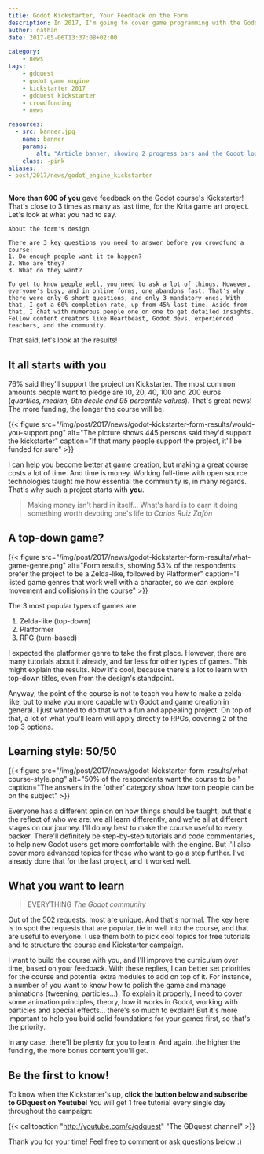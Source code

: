 ```yaml
---
title: Godot Kickstarter, Your Feedback on the Form
description: In 2017, I'm going to cover game programming with the Godot game engine. And for that, GDquest needs your opinion and your help!
author: nathan
date: 2017-05-06T13:37:08+02:00

category:
    - news
tags:
    - gdquest
    - godot game engine
    - kickstarter 2017
    - gdquest kickstarter
    - crowdfunding
    - news

resources:
  - src: banner.jpg
    name: banner
    params:
        alt: "Article banner, showing 2 progress bars and the Godot logo on a red orange background"
    class: -pink
aliases:
- post/2017/news/godot_engine_kickstarter
---
```


**More than 600 of you** gave feedback on the Godot course's Kickstarter! That's close to 3 times as many as last time, for the Krita game art project. Let's look at what you had to say.

```
About the form's design

There are 3 key questions you need to answer before you crowdfund a course:
1. Do enough people want it to happen?
2. Who are they?
3. What do they want?

To get to know people well, you need to ask a lot of things. However, everyone's busy, and in online forms, one abandons fast. That's why there were only 6 short questions, and only 3 mandatory ones. With that, I got a 60% completion rate, up from 45% last time. Aside from that, I chat with numerous people one on one to get detailed insights. Fellow content creators like Heartbeast, Godot devs, experienced teachers, and the community.
```

That said, let's look at the results!

## It all starts with you

76% said they'll support the project on Kickstarter. The most common amounts people want to pledge are 10, 20, 40, 100 and 200 euros (_quartiles, median, 9th decile and 95 percentile values_). That's great news! The more funding, the longer the course will be.

{{< figure src="/img/post/2017/news/godot-kickstarter-form-results/would-you-support.png" alt="The picture shows 445 persons said they'd support the kickstarter" caption="If that many people support the project, it'll be funded for sure" >}}

I can help you become better at game creation, but making a great course costs a lot of time. And time is money. Working full-time with open source technologies taught me how essential the community is, in many regards. That's why such a project starts with **you**. 

> Making money isn't hard in itself... What's hard is to earn it doing something worth devoting one's life to
> <cite>Carlos Ruiz Zafón</cite>
 

## A top-down game?

{{< figure src="/img/post/2017/news/godot-kickstarter-form-results/what-game-genre.png" alt="Form results, showing 53% of the respondents prefer the project to be a Zelda-like, followed by Platformer" caption="I listed game genres that work well with a character, so we can explore movement and collisions in the course" >}}

The 3 most popular types of games are:

1. Zelda-like (top-down)
2. Platformer
3. RPG (turn-based)

I expected the platformer genre to take the first place. However, there are many tutorials about it already, and far less for other types of games. This might explain the results. Now it's cool, because there's a lot to learn with top-down titles, even from the design's standpoint. 

Anyway, the point of the course is not to teach you how to make a zelda-like, but to make you more capable with Godot and game creation in general. I just wanted to do that with a fun and appealing project. On top of that, a lot of what you'll learn will apply directly to RPGs, covering 2 of the top 3 options.


## Learning style: 50/50

{{< figure src="/img/post/2017/news/godot-kickstarter-form-results/what-course-style.png" alt="50% of the respondents want the course to be " caption="The answers in the 'other' category show how torn people can be on the subject" >}}

Everyone has a different opinion on how things should be taught, but that's the reflect of who we are: we all learn differently, and we're all at different stages on our journey. I'll do my best to make the course useful to every backer. There'll definitely be step-by-step tutorials and code commentaries, to help new Godot users get more comfortable with the engine. But I'll also cover more advanced topics for those who want to go a step further. I've already done that for the last project, and it worked well.


## What you want to learn

> EVERYTHING
> <cite>The Godot community</cite>

Out of the 502 requests, most are unique. And that's normal. The key here is to spot the requests that are popular, tie in well into the course, and that are useful to everyone. I use them both to pick cool topics for free tutorials and to structure the course and Kickstarter campaign.

I want to build the course with you, and I'll improve the curriculum over time, based on your feedback. With these replies, I can better set priorities for the course and potential extra modules to add on top of it. For instance, a number of you want to know how to polish the game and manage animations (tweening, particles...). To explain it properly, I need to cover some animation principles, theory, how it works in Godot, working with particles and special effects... there's so much to explain! But it's more important to help you build solid foundations for your games first, so that's the priority.

In any case, there'll be plenty for you to learn. And again, the higher the funding, the more bonus content you'll get.


## Be the first to know!

To know when the Kickstarter's up, **click the button below and subscribe to GDquest on Youtube**! You will get 1 free tutorial every single day throughout the campaign:

{{< calltoaction "http://youtube.com/c/gdquest" "The GDquest channel" >}}

Thank you for your time! Feel free to comment or ask questions below :)